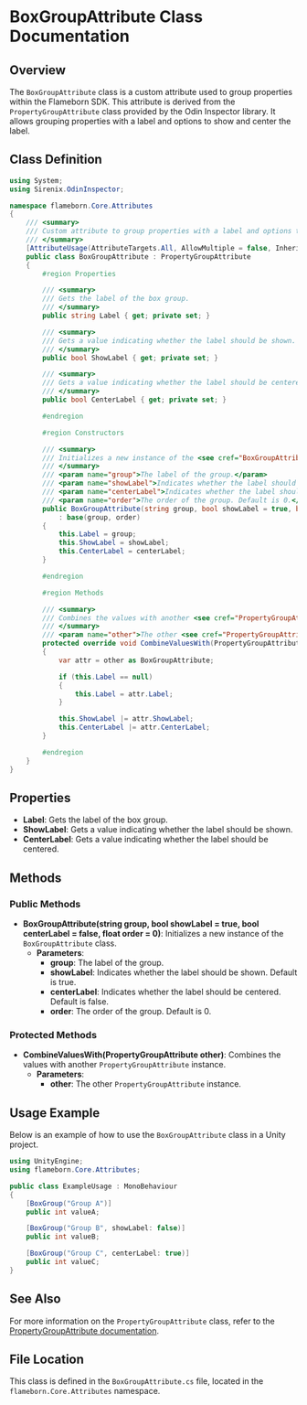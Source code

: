 
# BoxGroupAttribute Class Documentation

## Overview
The `BoxGroupAttribute` class is a custom attribute used to group properties within the Flameborn SDK. This attribute is derived from the `PropertyGroupAttribute` class provided by the Odin Inspector library. It allows grouping properties with a label and options to show and center the label.

## Class Definition

```csharp
using System;
using Sirenix.OdinInspector;

namespace flameborn.Core.Attributes
{
    /// <summary>
    /// Custom attribute to group properties with a label and options to show and center the label.
    /// </summary>
    [AttributeUsage(AttributeTargets.All, AllowMultiple = false, Inherited = true)]
    public class BoxGroupAttribute : PropertyGroupAttribute
    {
        #region Properties

        /// <summary>
        /// Gets the label of the box group.
        /// </summary>
        public string Label { get; private set; }

        /// <summary>
        /// Gets a value indicating whether the label should be shown.
        /// </summary>
        public bool ShowLabel { get; private set; }

        /// <summary>
        /// Gets a value indicating whether the label should be centered.
        /// </summary>
        public bool CenterLabel { get; private set; }

        #endregion

        #region Constructors

        /// <summary>
        /// Initializes a new instance of the <see cref="BoxGroupAttribute"/> class.
        /// </summary>
        /// <param name="group">The label of the group.</param>
        /// <param name="showLabel">Indicates whether the label should be shown. Default is true.</param>
        /// <param name="centerLabel">Indicates whether the label should be centered. Default is false.</param>
        /// <param name="order">The order of the group. Default is 0.</param>
        public BoxGroupAttribute(string group, bool showLabel = true, bool centerLabel = false, float order = 0)
            : base(group, order)
        {
            this.Label = group;
            this.ShowLabel = showLabel;
            this.CenterLabel = centerLabel;
        }

        #endregion

        #region Methods

        /// <summary>
        /// Combines the values with another <see cref="PropertyGroupAttribute"/> instance.
        /// </summary>
        /// <param name="other">The other <see cref="PropertyGroupAttribute"/> instance.</param>
        protected override void CombineValuesWith(PropertyGroupAttribute other)
        {
            var attr = other as BoxGroupAttribute;

            if (this.Label == null)
            {
                this.Label = attr.Label;
            }

            this.ShowLabel |= attr.ShowLabel;
            this.CenterLabel |= attr.CenterLabel;
        }

        #endregion
    }
}
```

## Properties
- **Label**: Gets the label of the box group.
- **ShowLabel**: Gets a value indicating whether the label should be shown.
- **CenterLabel**: Gets a value indicating whether the label should be centered.

## Methods
### Public Methods
- **BoxGroupAttribute(string group, bool showLabel = true, bool centerLabel = false, float order = 0)**: Initializes a new instance of the `BoxGroupAttribute` class.
  - **Parameters**:
    - **group**: The label of the group.
    - **showLabel**: Indicates whether the label should be shown. Default is true.
    - **centerLabel**: Indicates whether the label should be centered. Default is false.
    - **order**: The order of the group. Default is 0.

### Protected Methods
- **CombineValuesWith(PropertyGroupAttribute other)**: Combines the values with another `PropertyGroupAttribute` instance.
  - **Parameters**:
    - **other**: The other `PropertyGroupAttribute` instance.

## Usage Example
Below is an example of how to use the `BoxGroupAttribute` class in a Unity project.

```csharp
using UnityEngine;
using flameborn.Core.Attributes;

public class ExampleUsage : MonoBehaviour
{
    [BoxGroup("Group A")]
    public int valueA;

    [BoxGroup("Group B", showLabel: false)]
    public int valueB;

    [BoxGroup("Group C", centerLabel: true)]
    public int valueC;
}
```

## See Also
For more information on the `PropertyGroupAttribute` class, refer to the [PropertyGroupAttribute documentation](https://gkhanc.github.io/flameborn-game/PropertyGroupAttribute).

## File Location
This class is defined in the `BoxGroupAttribute.cs` file, located in the `flameborn.Core.Attributes` namespace.
